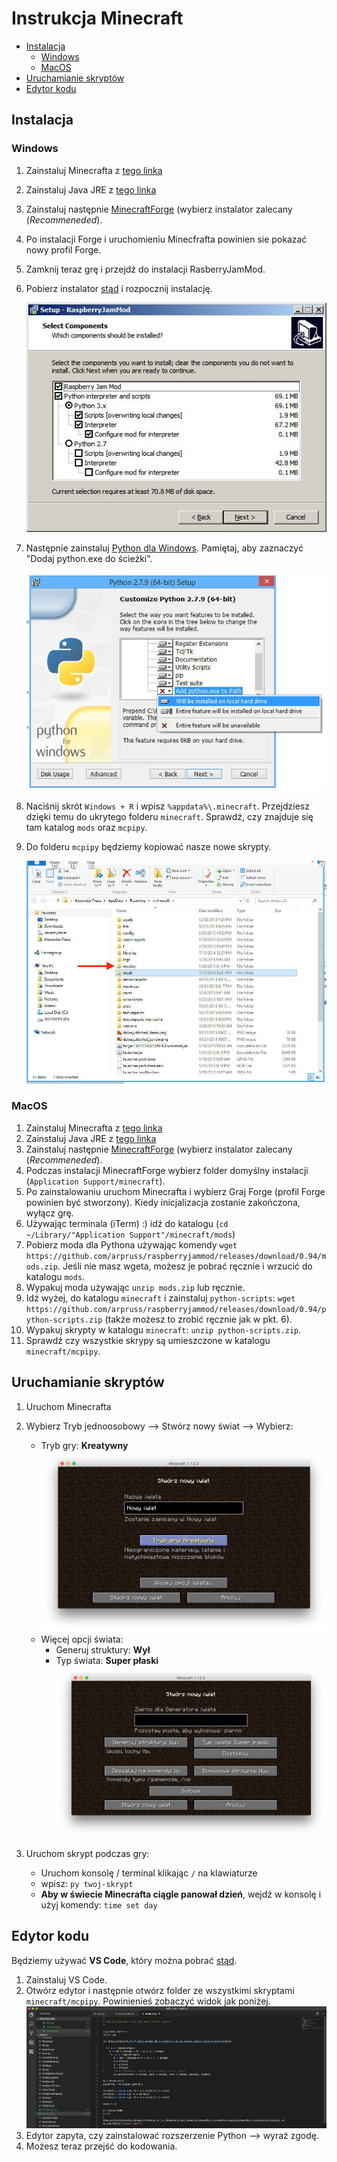 
# Instrukcja Minecraft

* [Instalacja](#instalacja)
	* [Windows](#windows)
	* [MacOS](#macos)
* [Uruchamianie skryptów](#uruchamianie-skryptów)
* [Edytor kodu](#edytor-kodu)


## Instalacja

### Windows

1. Zainstaluj Minecrafta z [tego linka](https://minecraft.net/pl-pl/download/)
1. Zainstaluj Java JRE z [tego linka](https://java.com/pl/download/)
1. Zainstaluj następnie [MinecraftForge](https://files.minecraftforge.net/) (wybierz instalator zalecany (*Recommeneded*).
1. Po instalacji Forge i uruchomieniu Minecfrafta powinien sie pokazać nowy profil Forge.
1. Zamknij teraz grę i przejdź do instalacji RasberryJamMod.
1. Pobierz instalator [stąd](https://github.com/arpruss/raspberryjammod/releases/download/0.94/RaspberryJamMod-Installer.exe) i rozpocznij instalację.

	![](img/rasberry-jam-mod-installer.jpg)

1. Następnie zainstaluj [Python dla Windows](https://www.python.org/downloads/release/python-365/). Pamiętaj, aby zaznaczyć "Dodaj python.exe do ścieżki".

	![](img/python-installer.jpg)

1. Naciśnij skrót `Windows + R` i wpisz `%appdata%\.minecraft`. Przejdziesz dzięki temu do ukrytego folderu `minecraft`. Sprawdź, czy znajduje się tam katalog `mods` oraz `mcpipy`.

1. Do folderu `mcpipy` będziemy kopiować nasze nowe skrypty.

	![](img/mods-mcpipy.jpg)

### MacOS

1. Zainstaluj Minecrafta z [tego linka](https://minecraft.net/pl-pl/download/)
1. Zainstaluj Java JRE z [tego linka](https://java.com/pl/download/)
1. Zainstaluj następnie [MinecraftForge](https://files.minecraftforge.net/) (wybierz instalator zalecany (*Recommeneded*).
1. Podczas instalacji MinecraftForge wybierz folder domyślny instalacji (`Application Support/minecraft`).
1. Po zainstalowaniu uruchom Minecrafta i wybierz Graj Forge (profil Forge powinien być stworzony). Kiedy inicjalizacja zostanie zakończona, wyłącz grę.
1. Używając terminala (iTerm) :) idź do katalogu (`cd ~/Library/"Application Support"/minecraft/mods`)
1. Pobierz moda dla Pythona używając komendy `wget https://github.com/arpruss/raspberryjammod/releases/download/0.94/mods.zip`. Jeśli nie masz wgeta, możesz je pobrać ręcznie i wrzucić do katalogu `mods`.
1. Wypakuj moda używając `unzip mods.zip` lub ręcznie.
1. Idź wyżej, do katalogu `minecraft` i zainstaluj `python-scripts`: `wget https://github.com/arpruss/raspberryjammod/releases/download/0.94/python-scripts.zip` (także możesz to zrobić ręcznie jak w pkt. 6).
1. Wypakuj skrypty w katalogu `minecraft`: `unzip python-scripts.zip`.
1. Sprawdź czy wszystkie skrypy są umieszczone w katalogu `minecraft/mcpipy`.


## Uruchamianie skryptów

1. Uruchom Minecrafta
2. Wybierz Tryb jednoosobowy --> Stwórz nowy świat --> Wybierz:
	- Tryb gry: **Kreatywny**
	![](img/new-world-1.png)
	- Więcej opcji świata:
	    - Generuj struktury: **Wył**
	    - Typ świata: **Super płaski**
	![](img/new-world-2.png)

3. Uruchom skrypt podczas gry:
   - Uruchom konsolę / terminal klikając `/` na klawiaturze
   - wpisz: `py twoj-skrypt`
   - **Aby w świecie Minecrafta ciągle panował dzień**, wejdź w konsolę i użyj komendy: `time set day`


## Edytor kodu

Będziemy używać **VS Code**, który można pobrać [stąd](https://code.visualstudio.com/).

1. Zainstaluj VS Code.
2. Otwórz edytor i następnie otwórz folder ze wszystkimi skryptami `minecraft/mcpipy`. Powinienieś zobaczyć widok jak poniżej.
![](img/vscode.png)
3. Edytor zapyta, czy zainstalować rozszerzenie Python --> wyraź zgodę.
4. Możesz teraz przejść do kodowania.



